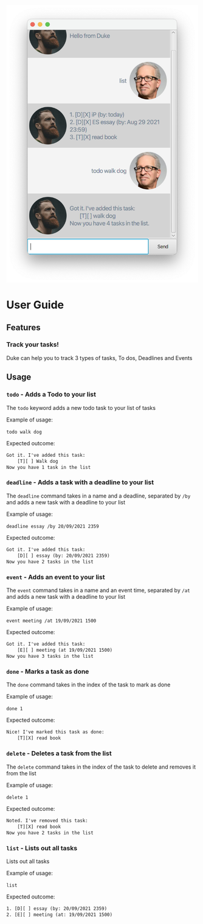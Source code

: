 ![Picture of the UI](UI.png)

# User Guide

## Features 

### Track your tasks!

Duke can help you to track 3 types of tasks, To dos, Deadlines and Events

## Usage

### `todo` - Adds a Todo to your list 

The `todo` keyword adds a new todo task to your list of tasks 

Example of usage: 

`todo walk dog`

Expected outcome:

```
Got it. I've added this task:
    [T][ ] Walk dog
Now you have 1 task in the list
```

### `deadline` - Adds a task with a deadline to your list

The `deadline` command takes in a name and a deadline, separated by `/by`
and adds a new task with a deadline to your list

Example of usage:

`deadline essay /by 20/09/2021 2359`

Expected outcome:

```
Got it. I've added this task:
    [D][ ] essay (by: 20/09/2021 2359)
Now you have 2 tasks in the list
```

### `event` - Adds an event to your list

The `event` command takes in a name and an event time, separated by `/at` 
and adds a new task with a deadline to your list

Example of usage:

`event meeting /at 19/09/2021 1500`

Expected outcome:

```
Got it. I've added this task:
    [E][ ] meeting (at 19/09/2021 1500)
Now you have 3 tasks in the list
```

### `done` - Marks a task as done

The `done` command takes in the index of the task to mark as done

Example of usage:

`done 1`

Expected outcome:

```
Nice! I've marked this task as done:
    [T][X] read book
```

### `delete` - Deletes a task from the list

The `delete` command takes in the index of the task to delete and removes
it from the list

Example of usage:

`delete 1`

Expected outcome:

```
Noted. I've removed this task:
    [T][X] read book
Now you have 2 tasks in the list
```

### `list` - Lists out all tasks

Lists out all tasks

Example of usage:

`list`

Expected outcome:

```
1. [D][ ] essay (by: 20/09/2021 2359)
2. [E][ ] meeting (at: 19/09/2021 1500)
```


